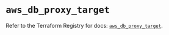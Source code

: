 # `aws_db_proxy_target`

Refer to the Terraform Registry for docs: [`aws_db_proxy_target`](https://registry.terraform.io/providers/hashicorp/aws/6.7.0/docs/resources/db_proxy_target).
